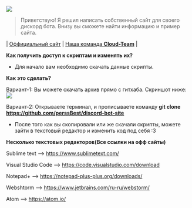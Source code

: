 ![](https://cdn.discordapp.com/attachments/627439511449763863/667989436742500362/animation.gif)

> Приветствую! Я решил написать собственный сайт для своего дискорд бота. Внизу вы сможете найти информацию и пример сайта.

| [Оффициальный сайт](https://) | [Наша команда **Cloud-Team**](https://discord.gg/kk9eERG) |

**Как получить доступ к скриптам и изменять их?**

- Для начало вам необходимо скачать данные скрипты.

**Как это сделать?**

Вариант-1: Вы можете скачать архив прямо с гитхаба. Скриншот ниже:
![](https://cdn.discordapp.com/attachments/635605644065374228/668098617906561024/WiWMt9hHtx.gif)

Вариант-2: Открываете терминал, и прописываете команду **git clone https://github.com/perssBest/discord-bot-site**
![]()

- После того как вы скопировали или же скачали скрипты, можете зайти в текстовый редактор и изменить код под себя :3

**Несколько текстовых редакторов(Все ссылки на офф сайты)** 

Sublime text --> https://www.sublimetext.com/ 

Visual Studio Code --> https://code.visualstudio.com/download 

Notepad+ --> https://notepad-plus-plus.org/downloads/ 

Webshtorm --> https://www.jetbrains.com/ru-ru/webstorm/ 

Atom --> https://atom.io/
